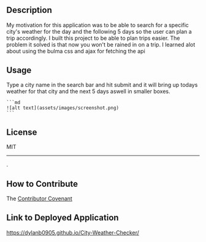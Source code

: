 # <City-Weather-Checker>

## Description

My motivation for this application was to be able to search for a specific city's weather for the day and the following 5 days so the user can plan a trip accordingly.
I built this project to be able to plan trips easier. The problem it solved is that now you won't be rained in on a trip. I learned alot about using the bulma css and
ajax for fetching the api


## Usage

Type a city name in the search bar and hit submit and it will bring up todays weather for that city and the next 5 days aswell in smaller boxes.


    ```md
    ![alt text](assets/images/screenshot.png)
    ```

## License

MIT

---

.

## How to Contribute

 The [Contributor Covenant](https://www.contributor-covenant.org/)

## Link to Deployed Application 

https://dylanb0905.github.io/City-Weather-Checker/
